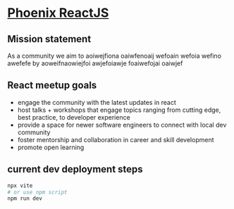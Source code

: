 # [Phoenix ReactJS](https://www.meetup.com/phoenix-reactjs/)

## Mission statement
As a community we aim to aoiwejfiona oaiwfenoaij wefoain wefoia wefino awefefe by aoweifnaowiejfoi awjefoiawje foaiwefojai oaiwjef

## React meetup goals
- engage the community with the latest updates in react
- host talks + workshops that engage topics ranging from cutting edge, best practice, to developer experience
- provide a space for newer software engineers to connect with local dev community
- foster mentorship and collaboration in career and skill development
- promote open learning

## current dev deployment steps

```bash
npx vite
# or use npm script
npm run dev
```
